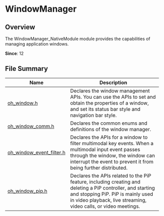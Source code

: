# WindowManager

## Overview

The WindowManager_NativeModule module provides the capabilities of managing application windows.

**Since**: 12
## File Summary

| Name| Description|
| -- | -- |
| [oh_window.h](capi-oh-window-h.md) | Declares the window management APIs. You can use the APIs to set and obtain the properties of a window, and set its status bar style and navigation bar style.|
| [oh_window_comm.h](capi-oh-window-comm-h.md) | Declares the common enums and definitions of the window manager.|
| [oh_window_event_filter.h](capi-oh-window-event-filter-h.md) | Declares the APIs for a window to filter multimodal key events. When a multimodal input event passes through the window, the window can interrupt the event to prevent it from being further distributed.|
| [oh_window_pip.h](capi-oh-window-pip-h.md) | Declares the APIs related to the PiP feature, including creating and deleting a PiP controller, and starting and stopping PiP. PiP is mainly used in video playback, live streaming, video calls, or video meetings.|

